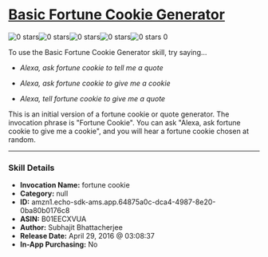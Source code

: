 # [Basic Fortune Cookie Generator](http://alexa.amazon.com/#skills/amzn1.echo-sdk-ams.app.64875a0c-dca4-4987-8e20-0ba80b0176c8)
![0 stars](../../images/ic_star_border_black_18dp_1x.png)![0 stars](../../images/ic_star_border_black_18dp_1x.png)![0 stars](../../images/ic_star_border_black_18dp_1x.png)![0 stars](../../images/ic_star_border_black_18dp_1x.png)![0 stars](../../images/ic_star_border_black_18dp_1x.png) 0

To use the Basic Fortune Cookie Generator skill, try saying...

* *Alexa, ask fortune cookie to tell me a quote*

* *Alexa, ask fortune cookie to give me a cookie*

* *Alexa, tell fortune cookie to give me a quote*

This is an initial version of a fortune cookie or quote generator. The invocation phrase is "Fortune Cookie".  You can ask "Alexa, ask fortune cookie to give me a cookie", and you will hear a fortune cookie chosen at random.

***

### Skill Details

* **Invocation Name:** fortune cookie
* **Category:** null
* **ID:** amzn1.echo-sdk-ams.app.64875a0c-dca4-4987-8e20-0ba80b0176c8
* **ASIN:** B01EECXVUA
* **Author:** Subhajit Bhattacherjee
* **Release Date:** April 29, 2016 @ 03:08:37
* **In-App Purchasing:** No
